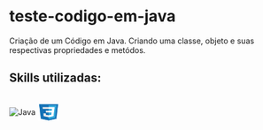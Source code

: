 # teste-codigo-em-java

Criação de um Código em Java. Criando uma classe, objeto e suas respectivas propriedades e metódos.

## Skills utilizadas:
<div style="display: inline_block"><br>
  <img align="center" alt="Java" height="60" width="60" src="https://raw.githubusercontent.com/get-icon/geticon/master/icons/spring-logo.svg">
  <img align="center" alt="Spring" height="30" width="40" src="https://raw.githubusercontent.com/devicons/devicon/master/icons/css3/css3-original.svg">
 

